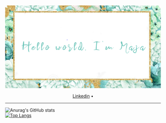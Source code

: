 ![alt text](https://github.com/majastamenic/majastamenic/blob/main/hello.png?raw=true)

<p align="center">
  <a href="https://www.linkedin.com/in/maja-stamenic-a47022207/">Linkedin</a> •
</p>

---

![Anurag's GitHub stats](https://github-readme-stats.vercel.app/api?username=majastamenic&show_icons=true&theme=vue)   
[![Top Langs](https://github-readme-stats.vercel.app/api/top-langs/?username=majastamenic)](https://github.com/majastamenic/github-readme-stats)

